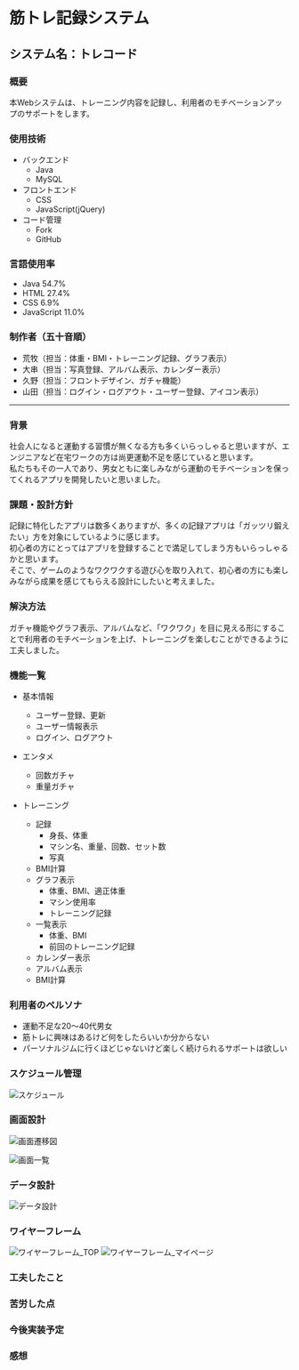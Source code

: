 # 筋トレ記録システム     
## システム名：トレコード     

### 概要    
本Webシステムは、トレーニング内容を記録し、利用者のモチベーションアップのサポートをします。

### 使用技術    
- バックエンド     
    - Java    
    - MySQL     
- フロントエンド     
    - CSS     
    - JavaScript(jQuery)    
- コード管理    
    - Fork        
    - GitHub
 
### 言語使用率
- Java 54.7%
- HTML 27.4%
- CSS 6.9%
- JavaScript 11.0%

### 制作者（五十音順）
- 荒牧（担当：体重・BMI・トレーニング記録、グラフ表示）
- 大串（担当：写真登録、アルバム表示、カレンダー表示）
- 久野（担当：フロントデザイン、ガチャ機能）
- 山田（担当：ログイン・ログアウト・ユーザー登録、アイコン表示）


 ***

 
### 背景    
社会人になると運動する習慣が無くなる方も多くいらっしゃると思いますが、エンジニアなど在宅ワークの方は尚更運動不足を感じていると思います。     
私たちもその一人であり、男女ともに楽しみながら運動のモチベーションを保ってくれるアプリを開発したいと思いました。

### 課題・設計方針    
記録に特化したアプリは数多くありますが、多くの記録アプリは「ガッツリ鍛えたい」方を対象にしているように感じます。     
初心者の方にとってはアプリを登録することで満足してしまう方もいらっしゃるかと思います。     
そこで、ゲームのようなワクワクする遊び心を取り入れて、初心者の方にも楽しみながら成果を感じてもらえる設計にしたいと考えました。     

### 解決方法    
ガチャ機能やグラフ表示、アルバムなど、「ワクワク」を目に見える形にすることで利用者のモチベーションを上げ、トレーニングを楽しむことができるように工夫しました。


### 機能一覧    
- 基本情報
    - ユーザー登録、更新    
    - ユーザー情報表示       
    - ログイン、ログアウト

- エンタメ
    - 回数ガチャ
    - 重量ガチャ

- トレーニング
    - 記録
        - 身長、体重
        - マシン名、重量、回数、セット数
        - 写真
    - BMI計算
    - グラフ表示
        - 体重、BMI、適正体重
        - マシン使用率
        - トレーニング記録
    - 一覧表示
        - 体重、BMI
        - 前回のトレーニング記録
    - カレンダー表示
    - アルバム表示
    - BMI計算


### 利用者のペルソナ    
- 運動不足な20～40代男女    
- 筋トレに興味はあるけど何をしたらいいか分からない    
- パーソナルジムに行くほどじゃないけど楽しく続けられるサポートは欲しい

### スケジュール管理
![スケジュール](https://github.com/Erina-Aramaki/TRECORD/assets/75921588/f6f56b12-0989-4fa2-8a08-7355c660a733)


### 画面設計
![画面遷移図](https://github.com/Erina-Aramaki/TRECORD/assets/75921588/aac195ec-263d-4ad7-8805-d8175dd2d57b)

![画面一覧](https://github.com/Erina-Aramaki/TRECORD/assets/75921588/4d28ede8-9751-40ab-8ecd-a74d3decd9ac)

### データ設計
![データ設計](https://github.com/Erina-Aramaki/TRECORD/assets/75921588/3f9910d8-aac4-446f-9d42-aa602cb401c7)

### ワイヤーフレーム
![ワイヤーフレーム_TOP](https://github.com/Erina-Aramaki/TRECORD/assets/75921588/7cf1cf7b-7384-4ace-a7c1-1ecf749fd05e)
![ワイヤーフレーム_マイページ](https://github.com/Erina-Aramaki/TRECORD/assets/75921588/e707b899-5c4d-4cf1-86d8-e68bf570825d)

### 工夫したこと    


### 苦労した点    


### 今後実装予定    


### 感想    
